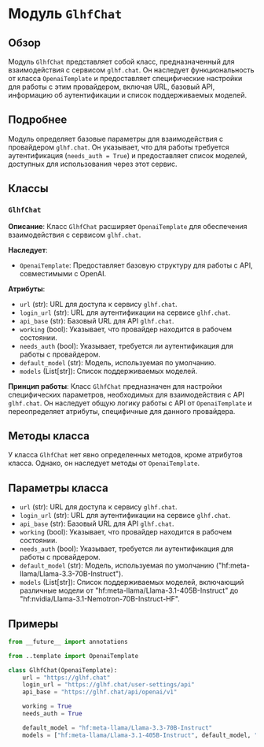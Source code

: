 # Модуль `GlhfChat`

## Обзор

Модуль `GlhfChat` представляет собой класс, предназначенный для взаимодействия с сервисом `glhf.chat`. Он наследует функциональность от класса `OpenaiTemplate` и предоставляет специфические настройки для работы с этим провайдером, включая URL, базовый API, информацию об аутентификации и список поддерживаемых моделей.

## Подробнее

Модуль определяет базовые параметры для взаимодействия с провайдером `glhf.chat`. Он указывает, что для работы требуется аутентификация (`needs_auth = True`) и предоставляет список моделей, доступных для использования через этот сервис.

## Классы

### `GlhfChat`

**Описание**: Класс `GlhfChat` расширяет `OpenaiTemplate` для обеспечения взаимодействия с сервисом `glhf.chat`.

**Наследует**:
- `OpenaiTemplate`: Предоставляет базовую структуру для работы с API, совместимыми с OpenAI.

**Атрибуты**:
- `url` (str): URL для доступа к сервису `glhf.chat`.
- `login_url` (str): URL для аутентификации на сервисе `glhf.chat`.
- `api_base` (str): Базовый URL для API `glhf.chat`.
- `working` (bool): Указывает, что провайдер находится в рабочем состоянии.
- `needs_auth` (bool): Указывает, требуется ли аутентификация для работы с провайдером.
- `default_model` (str): Модель, используемая по умолчанию.
- `models` (List[str]): Список поддерживаемых моделей.

**Принцип работы**:
Класс `GlhfChat` предназначен для настройки специфических параметров, необходимых для взаимодействия с API `glhf.chat`. Он наследует общую логику работы с API от `OpenaiTemplate` и переопределяет атрибуты, специфичные для данного провайдера.

## Методы класса

У класса `GlhfChat` нет явно определенных методов, кроме атрибутов класса. Однако, он наследует методы от `OpenaiTemplate`.

## Параметры класса

- `url` (str): URL для доступа к сервису `glhf.chat`.
- `login_url` (str): URL для аутентификации на сервисе `glhf.chat`.
- `api_base` (str): Базовый URL для API `glhf.chat`.
- `working` (bool): Указывает, что провайдер находится в рабочем состоянии.
- `needs_auth` (bool): Указывает, требуется ли аутентификация для работы с провайдером.
- `default_model` (str): Модель, используемая по умолчанию ("hf:meta-llama/Llama-3.3-70B-Instruct").
- `models` (List[str]): Список поддерживаемых моделей, включающий различные модели от "hf:meta-llama/Llama-3.1-405B-Instruct" до "hf:nvidia/Llama-3.1-Nemotron-70B-Instruct-HF".

## Примеры

```python
from __future__ import annotations

from ..template import OpenaiTemplate

class GlhfChat(OpenaiTemplate):
    url = "https://glhf.chat"
    login_url = "https://glhf.chat/user-settings/api"
    api_base = "https://glhf.chat/api/openai/v1"

    working = True
    needs_auth = True

    default_model = "hf:meta-llama/Llama-3.3-70B-Instruct"
    models = ["hf:meta-llama/Llama-3.1-405B-Instruct", default_model, "hf:deepseek-ai/DeepSeek-V3", "hf:Qwen/QwQ-32B-Preview", "hf:huihui-ai/Llama-3.3-70B-Instruct-abliterated", "hf:anthracite-org/magnum-v4-12b", "hf:meta-llama/Llama-3.1-70B-Instruct", "hf:meta-llama/Llama-3.1-8B-Instruct", "hf:meta-llama/Llama-3.2-3B-Instruct", "hf:meta-llama/Llama-3.2-11B-Vision-Instruct", "hf:meta-llama/Llama-3.2-90B-Vision-Instruct", "hf:Qwen/Qwen2.5-72B-Instruct", "hf:Qwen/Qwen2.5-Coder-32B-Instruct", "hf:google/gemma-2-9b-it", "hf:google/gemma-2-27b-it", "hf:mistralai/Mistral-7B-Instruct-v0.3", "hf:mistralai/Mixtral-8x7B-Instruct-v0.1", "hf:mistralai/Mixtral-8x22B-Instruct-v0.1", "hf:NousResearch/Nous-Hermes-2-Mixtral-8x7B-DPO", "hf:Qwen/Qwen2.5-7B-Instruct", "hf:upstage/SOLAR-10.7B-Instruct-v1.0", "hf:nvidia/Llama-3.1-Nemotron-70B-Instruct-HF"]